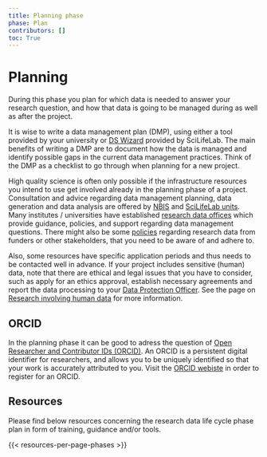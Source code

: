 ```yaml
---
title: Planning phase
phase: Plan
contributors: []
toc: True
---
```


# Planning
During this phase you plan for which data is needed to answer your research question, and how that data is going to be managed during as well as after the project.

It is wise to write a data management plan (DMP), using either a tool provided by your university or [DS Wizard](https://dsw.scilifelab.se/) provided by SciLifeLab. The main benefits of writing a DMP are to document how the data is managed and identify possible gaps in the current data management practices. Think of the DMP as a checklist to go through when planning for a new project.

High quality science is often only possible if the infrastructure resources you intend to use get involved already in the planning phase of a project. Consultation and advice regarding data management planning, data generation and data analysis are offered by [NBIS](https://nbis.se/get-support/talk-to-us) and [SciLifeLab units](https://www.scilifelab.se/services). Many institutes / universities have established [research data offices](/topics/university-rdm-resources#research-data-support-guidelines-and-policies) which provide guidance, policies, and support regarding data management questions. There might also be some [policies](/topics/university-rdm-resources#related-policies-and-guidelines) regarding research data from funders or other stakeholders, that you need to be aware of and adhere to.

Also, some resources have specific application periods and thus needs to be contacted well in advance. If your project includes sensitive (human) data, note that there are ethical and legal issues that you have to consider, such as apply for an ethics approval, establish necessary agreements and report the data processing to your [Data Protection Officer](/topics/university-rdm-resources/#data-protection-officers). See the page on [Research involving human data](/topics/research-involving-human-data) for more information.

## ORCID
In the planning phase it can be good to adress the question of [Open Researcher and Contributor IDs (ORCID)](https://orcid.org/). An ORCID is a persistent digital identifier for researchers, and allows you to be uniquely identified so that your work is accurately attributed to you. Visit the [ORCID webiste](https://orcid.org/register) in order to register for an ORCID. 


## Resources
Please find below resources concerning the research data life cycle phase plan in form of training, guidance and/or tools.

{{< resources-per-page-phases >}}
